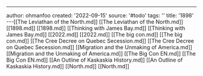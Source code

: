 ---
author: ohmanfoo
created: '2022-09-15'
source: '#todo'
tags: ''
title: '1898'
---[[The Leviathan of the North.md]]
[[The Leviathan of the North.md]]
[[1898.md]]
[[1898.md]]
[[Thinking with James Bay.md]]
[[Thinking with James Bay.md]]
[[2022.md]]
[[2022.md]]
[[The big con.md]]
[[The big con.md]]
[[The Cree Decree on Quebec Secession.md]]
[[The Cree Decree on Quebec Secession.md]]
[[Migration and the Unmaking of America.md]]
[[Migration and the Unmaking of America.md]]
[[The Big Con EN.md]]
[[The Big Con EN.md]]
[[An Outline of Kaskaskia History.md]]
[[An Outline of Kaskaskia History.md]]
[[North.md]]
[[North.md]]
